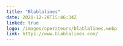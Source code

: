 ```yaml
---
title: "Blablalines"
date: 2020-12-28T15:46:34Z
linked: true
logo: /images/operateurs/blablalines.webp
link: https://www.blablalines.com/
---
```


